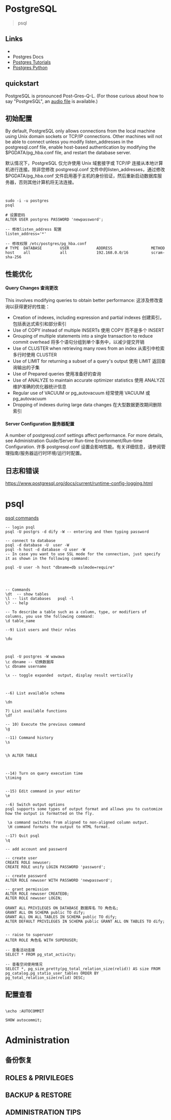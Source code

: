 # PostgreSQL

> psql

## Links

- []()
- Postgres Docs
- [Postgres Tutorials](https://www.postgresqltutorial.com)
- [Postgres Python](https://www.postgresqltutorial.com/postgresql-python/)

## quickstart

PostgreSQL is pronounced Post-Gres-Q-L. (For those curious about how to say "PostgreSQL", an [audio file](http://www.postgresql.org/files/postgresql.mp3) is available.)

## 初始配置

By default, PostgreSQL only allows connections from the local machine using Unix domain sockets or TCP/IP connections. Other machines will not be able to connect unless you modify listen_addresses in the postgresql.conf file, enable host-based authentication by modifying the $PGDATA/pg_hba.conf file, and restart the database server.

默认情况下，PostgreSQL 仅允许使用 Unix 域套接字或 TCP/IP 连接从本地计算机进行连接。除非您修改 postgresql.conf 文件中的listen_addresses，通过修改 $​PGDATA/pg_hba.conf 文件启用基于主机的身份验证，然后重新启动数据库服务器，否则其他计算机将无法连接。

```postgresql


sudo -i -u postgres
psql

# 设置密码
ALTER USER postgres PASSWORD 'newpassword';

-- 修改listen_address 配置
listen_address='*'

-- 修改权限 /etc/postgres/pg_hba.conf
# TYPE  DATABASE        USER            ADDRESS                 METHOD
host    all             all             192.168.0.0/16          scram-sha-256
```

## 性能优化

#### Query Changes 查询更改

This involves modifying queries to obtain better performance:
这涉及修改查询以获得更好的性能：

- Creation of indexes, including expression and partial indexes
    创建索引，包括表达式索引和部分索引
- Use of COPY instead of multiple INSERTs
    使用 COPY 而不是多个 INSERT
- Grouping of multiple statements into a single transaction to reduce commit overhead
    将多个语句分组到单个事务中，以减少提交开销
- Use of CLUSTER when retrieving many rows from an index
    从索引中检索多行时使用 CLUSTER
- Use of LIMIT for returning a subset of a query's output
    使用 LIMIT 返回查询输出的子集
- Use of Prepared queries
    使用准备好的查询
- Use of ANALYZE to maintain accurate optimizer statistics
    使用 ANALYZE 维护准确的优化器统计信息
- Regular use of VACUUM or pg_autovacuum
    经常使用 VACUUM 或 pg_autovacuum
- Dropping of indexes during large data changes
    在大型数据更改期间删除索引

#### Server Configuration 服务器配置

A number of postgresql.conf settings affect performance. For more details, see Administration Guide/Server Run-time Environment/Run-time Configuration.
许多 postgresql.conf 设置会影响性能。有关详细信息，请参阅管理指南/服务器运行时环境/运行时配置。

## 日志和错误

https://www.postgresql.org/docs/current/runtime-config-logging.html



# psql

[psql commands](https://www.postgresqltutorial.com/postgresql-administration/psql-commands/)

```postgresql
-- login psql
psql -U postgrs -d dify -W -- entering and then typing password

-- connect to database
psql -d database -U  user -W
psql -h host -d database -U user -W
-- In case you want to use SSL mode for the connection, just specify it as shown in the following command:

psql -U user -h host "dbname=db sslmode=require"




-- Commands
\dt  -- show tables
\l -- list databases   psql -l
\? -- help

-- To describe a table such as a column, type, or modifiers of columns, you use the following command:
\d table_name 

--9) List users and their roles

\du



psql -U postgres -W wawawa
\c dbname -- 切换数据库
\c dbname username

\x -- toggle expanded  output, display result vertically



--6) List available schema

\dn

7) List available functions
\df

-- 10) Execute the previous command
\g

--11) Command history
\s


\h ALTER TABLE



--14) Turn on query execution time
\timing


--15) Edit command in your editor
\e

--6) Switch output options
psql supports some types of output format and allows you to customize how the output is formatted on the fly.

 \a command switches from aligned to non-aligned column output.
 \H command formats the output to HTML format.

--17) Quit psql
\q

```

```postgresql
-- add account and password

-- create user
CREATE ROLE newuser;
CREATE ROLE unify LOGIN PASSWORD 'password';

-- create password
ALTER ROLE newuser WITH PASSWORD 'newpassword';

-- grant permission
ALTER ROLE newuser CREATEDB;
ALTER ROLE newuser LOGIN;

GRANT ALL PRIVILEGES ON DATABASE 数据库名 TO 角色名;
GRANT ALL ON SCHEMA public TO dify;
GRANT ALL ON ALL TABLES IN SCHEMA public TO dify;
ALTER DEFAULT PRIVILEGES IN SCHEMA public GRANT ALL ON TABLES TO dify;


-- raise to superuser
ALTER ROLE 角色名 WITH SUPERUSER;

```

```postgresql
-- 查看活动连接
SELECT * FROM pg_stat_activity;

-- 查看空间使用情况
SELECT *, pg_size_pretty(pg_total_relation_size(relid)) AS size FROM pg_catalog.pg_statio_user_tables ORDER BY pg_total_relation_size(relid) DESC;

```

## 配置查看

```postgresql

\echo :AUTOCOMMIT

SHOW autocommit;

```

# Administration



[](https://www.postgresqltutorial.com/postgresql-administration/)



## 备份恢复

## ROLES & PRIVILEGES

## BACKUP & RESTORE



## ADMINISTRATION TIPS
